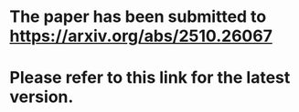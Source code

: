 # The paper has been submitted to https://arxiv.org/abs/2510.26067

# Please refer to this link for the latest version.

